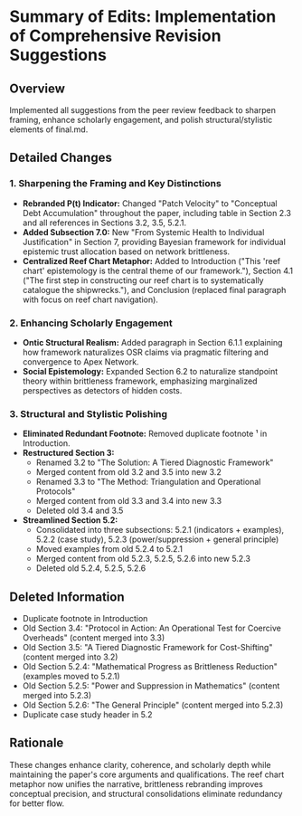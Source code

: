 # Summary of Edits: Implementation of Comprehensive Revision Suggestions

## Overview
Implemented all suggestions from the peer review feedback to sharpen framing, enhance scholarly engagement, and polish structural/stylistic elements of final.md.

## Detailed Changes

### 1. Sharpening the Framing and Key Distinctions
- **Rebranded P(t) Indicator:** Changed "Patch Velocity" to "Conceptual Debt Accumulation" throughout the paper, including table in Section 2.3 and all references in Sections 3.2, 3.5, 5.2.1.
- **Added Subsection 7.0:** New "From Systemic Health to Individual Justification" in Section 7, providing Bayesian framework for individual epistemic trust allocation based on network brittleness.
- **Centralized Reef Chart Metaphor:** Added to Introduction ("This 'reef chart' epistemology is the central theme of our framework."), Section 4.1 ("The first step in constructing our reef chart is to systematically catalogue the shipwrecks."), and Conclusion (replaced final paragraph with focus on reef chart navigation).

### 2. Enhancing Scholarly Engagement
- **Ontic Structural Realism:** Added paragraph in Section 6.1.1 explaining how framework naturalizes OSR claims via pragmatic filtering and convergence to Apex Network.
- **Social Epistemology:** Expanded Section 6.2 to naturalize standpoint theory within brittleness framework, emphasizing marginalized perspectives as detectors of hidden costs.

### 3. Structural and Stylistic Polishing
- **Eliminated Redundant Footnote:** Removed duplicate footnote ¹ in Introduction.
- **Restructured Section 3:** 
  - Renamed 3.2 to "The Solution: A Tiered Diagnostic Framework"
  - Merged content from old 3.2 and 3.5 into new 3.2
  - Renamed 3.3 to "The Method: Triangulation and Operational Protocols"
  - Merged content from old 3.3 and 3.4 into new 3.3
  - Deleted old 3.4 and 3.5
- **Streamlined Section 5.2:**
  - Consolidated into three subsections: 5.2.1 (indicators + examples), 5.2.2 (case study), 5.2.3 (power/suppression + general principle)
  - Moved examples from old 5.2.4 to 5.2.1
  - Merged content from old 5.2.3, 5.2.5, 5.2.6 into new 5.2.3
  - Deleted old 5.2.4, 5.2.5, 5.2.6

## Deleted Information
- Duplicate footnote in Introduction
- Old Section 3.4: "Protocol in Action: An Operational Test for Coercive Overheads" (content merged into 3.3)
- Old Section 3.5: "A Tiered Diagnostic Framework for Cost-Shifting" (content merged into 3.2)
- Old Section 5.2.4: "Mathematical Progress as Brittleness Reduction" (examples moved to 5.2.1)
- Old Section 5.2.5: "Power and Suppression in Mathematics" (content merged into 5.2.3)
- Old Section 5.2.6: "The General Principle" (content merged into 5.2.3)
- Duplicate case study header in 5.2

## Rationale
These changes enhance clarity, coherence, and scholarly depth while maintaining the paper's core arguments and qualifications. The reef chart metaphor now unifies the narrative, brittleness rebranding improves conceptual precision, and structural consolidations eliminate redundancy for better flow.